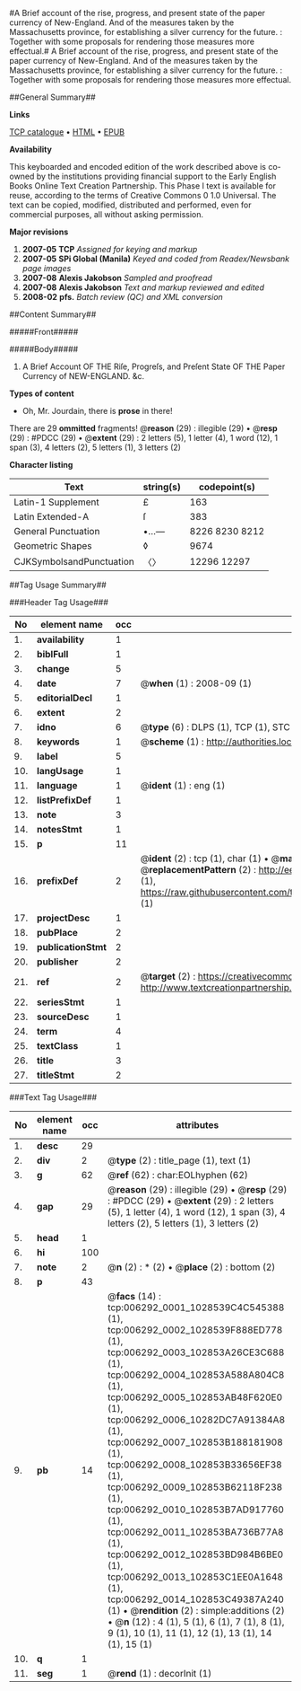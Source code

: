 #A Brief account of the rise, progress, and present state of the paper currency of New-England. And of the measures taken by the Massachusetts province, for establishing a silver currency for the future. : Together with some proposals for rendering those measures more effectual.#
A Brief account of the rise, progress, and present state of the paper currency of New-England. And of the measures taken by the Massachusetts province, for establishing a silver currency for the future. : Together with some proposals for rendering those measures more effectual.

##General Summary##

**Links**

[TCP catalogue](http://www.ota.ox.ac.uk/tcp/)  • 
[HTML](http://tei.it.ox.ac.uk/tcp/Texts-HTML/free/N05/N05017.html)  • 
[EPUB](http://tei.it.ox.ac.uk/tcp/Texts-EPUB/free/N05/N05017.epub)

**Availability**

This keyboarded and encoded edition of the
	       work described above is co-owned by the institutions
	       providing financial support to the Early English Books
	       Online Text Creation Partnership. This Phase I text is
	       available for reuse, according to the terms of Creative
	       Commons 0 1.0 Universal. The text can be copied,
	       modified, distributed and performed, even for
	       commercial purposes, all without asking permission.

**Major revisions**

1. __2007-05__ __TCP__ *Assigned for keying and markup*
1. __2007-05__ __SPi Global (Manila)__ *Keyed and coded from Readex/Newsbank page images*
1. __2007-08__ __Alexis Jakobson__ *Sampled and proofread*
1. __2007-08__ __Alexis Jakobson__ *Text and markup reviewed and edited*
1. __2008-02__ __pfs.__ *Batch review (QC) and XML conversion*

##Content Summary##

#####Front#####

#####Body#####

1. A Brief Account OF THE Riſe, Progreſs, and Preſent State OF THE Paper Currency of NEW-ENGLAND. &c.

**Types of content**

  * Oh, Mr. Jourdain, there is **prose** in there!

There are 29 **ommitted** fragments! 
 @__reason__ (29) : illegible (29)  •  @__resp__ (29) : #PDCC (29)  •  @__extent__ (29) : 2 letters (5), 1 letter (4), 1 word (12), 1 span (3), 4 letters (2), 5 letters (1), 3 letters (2)

**Character listing**


|Text|string(s)|codepoint(s)|
|---|---|---|
|Latin-1 Supplement|£|163|
|Latin Extended-A|ſ|383|
|General Punctuation|•…—|8226 8230 8212|
|Geometric Shapes|◊|9674|
|CJKSymbolsandPunctuation|〈〉|12296 12297|

##Tag Usage Summary##

###Header Tag Usage###

|No|element name|occ|attributes|
|---|---|---|---|
|1.|__availability__|1||
|2.|__biblFull__|1||
|3.|__change__|5||
|4.|__date__|7| @__when__ (1) : 2008-09 (1)|
|5.|__editorialDecl__|1||
|6.|__extent__|2||
|7.|__idno__|6| @__type__ (6) : DLPS (1), TCP (1), STC (1), NOTIS (1), IMAGE-SET (1), EVANS-CITATION (1)|
|8.|__keywords__|1| @__scheme__ (1) : http://authorities.loc.gov/ (1)|
|9.|__label__|5||
|10.|__langUsage__|1||
|11.|__language__|1| @__ident__ (1) : eng (1)|
|12.|__listPrefixDef__|1||
|13.|__note__|3||
|14.|__notesStmt__|1||
|15.|__p__|11||
|16.|__prefixDef__|2| @__ident__ (2) : tcp (1), char (1)  •  @__matchPattern__ (2) : ([0-9\-]+):([0-9IVX]+) (1), (.+) (1)  •  @__replacementPattern__ (2) : http://eebo.chadwyck.com/downloadtiff?vid=$1&page=$2 (1), https://raw.githubusercontent.com/textcreationpartnership/Texts/master/tcpchars.xml#$1 (1)|
|17.|__projectDesc__|1||
|18.|__pubPlace__|2||
|19.|__publicationStmt__|2||
|20.|__publisher__|2||
|21.|__ref__|2| @__target__ (2) : https://creativecommons.org/publicdomain/zero/1.0/ (1), http://www.textcreationpartnership.org/docs/. (1)|
|22.|__seriesStmt__|1||
|23.|__sourceDesc__|1||
|24.|__term__|4||
|25.|__textClass__|1||
|26.|__title__|3||
|27.|__titleStmt__|2||


###Text Tag Usage###

|No|element name|occ|attributes|
|---|---|---|---|
|1.|__desc__|29||
|2.|__div__|2| @__type__ (2) : title_page (1), text (1)|
|3.|__g__|62| @__ref__ (62) : char:EOLhyphen (62)|
|4.|__gap__|29| @__reason__ (29) : illegible (29)  •  @__resp__ (29) : #PDCC (29)  •  @__extent__ (29) : 2 letters (5), 1 letter (4), 1 word (12), 1 span (3), 4 letters (2), 5 letters (1), 3 letters (2)|
|5.|__head__|1||
|6.|__hi__|100||
|7.|__note__|2| @__n__ (2) : * (2)  •  @__place__ (2) : bottom (2)|
|8.|__p__|43||
|9.|__pb__|14| @__facs__ (14) : tcp:006292_0001_1028539C4C545388 (1), tcp:006292_0002_1028539F888ED778 (1), tcp:006292_0003_102853A26CE3C688 (1), tcp:006292_0004_102853A588A804C8 (1), tcp:006292_0005_102853AB48F620E0 (1), tcp:006292_0006_10282DC7A91384A8 (1), tcp:006292_0007_102853B188181908 (1), tcp:006292_0008_102853B33656EF38 (1), tcp:006292_0009_102853B62118F238 (1), tcp:006292_0010_102853B7AD917760 (1), tcp:006292_0011_102853BA736B77A8 (1), tcp:006292_0012_102853BD984B6BE0 (1), tcp:006292_0013_102853C1EE0A1648 (1), tcp:006292_0014_102853C49387A240 (1)  •  @__rendition__ (2) : simple:additions (2)  •  @__n__ (12) : 4 (1), 5 (1), 6 (1), 7 (1), 8 (1), 9 (1), 10 (1), 11 (1), 12 (1), 13 (1), 14 (1), 15 (1)|
|10.|__q__|1||
|11.|__seg__|1| @__rend__ (1) : decorInit (1)|
